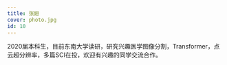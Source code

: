 ```yaml
---
title: 张翅
cover: photo.jpg
id: 10
---
```


2020届本科生，目前东南大学读研，研究兴趣医学图像分割，Transformer，点云超分辨率，多篇SCI在投，欢迎有兴趣的同学交流合作。
